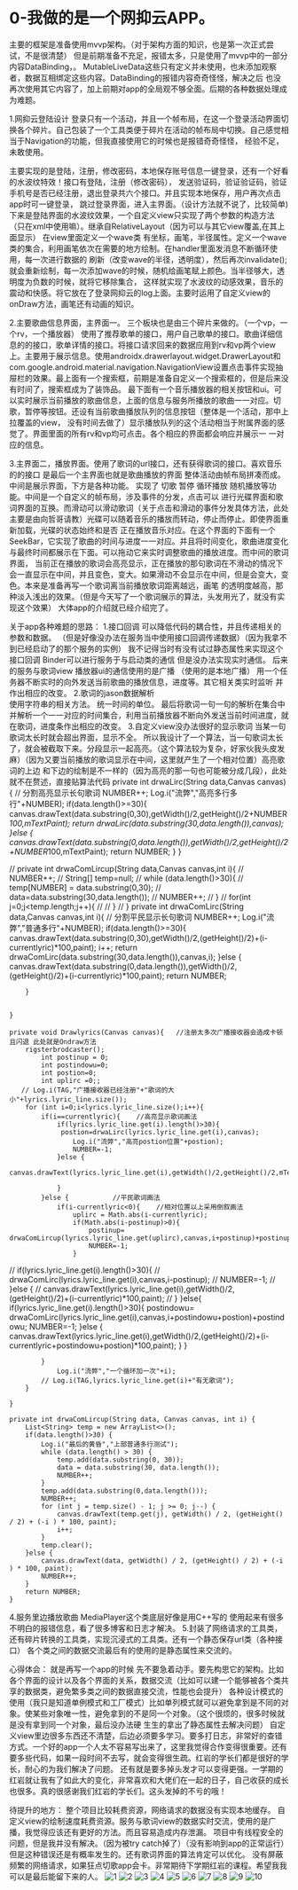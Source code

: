 # 0-我做的是一个网抑云APP。
主要的框架是准备使用mvvp架构。（对于架构方面的知识，也是第一次正式尝试，不是很清楚） 但是前期准备不充足，报错太多，只是使用了mvvp中的一部分内容DataBinding，。
MutableLiveData这些只有定义并未使用，也未添加观察者，数据互相绑定这些内容。DataBinding的报错内容奇奇怪怪，解决之后
也没再次使用其它内容了，加上前期对app的全局观不够全面。后期的各种数据处理成为难题。

1.网抑云登陆设计
登录只有一个活动，并且一个帧布局，在这一个登录活动界面切换各个碎片。自己包装了一个工具类便于碎片在活动的帧布局中切换。自己感觉相当于Navigation的功能，但我直接使用它的时候也是报错奇奇怪怪，
经验不足，未敢使用。

主要实现的是登陆，注册，修改密码，本地保存账号信息一键登录，还有一个好看的水波纹特效！接口有登陆，注册（修改密码），
发送验证码，验证验证码，验证手机号是否已经注册，退出登录共六个接口。并且实现本地保存，用户再次点击app时可一键登录，
跳过登录界面，进入主界面。（设计方法就不说了，比较简单) 
下来是登陆界面的水波纹效果，一个自定义view只实现了两个参数的构造方法（只在xml中使用嘛）。继承自RelativeLayout（因为可以与其它view覆盖,在其上面显示）
在view里面定义一个wave类  有坐标，画笔，半径属性。定义一个wave类的集合，利用画笔依次在需要的地方绘制。在handler里面发消息不断循环使用，每一次进行数据的
刷新（改变wave的半径，透明度），然后再次invalidate();就会重新绘制，每一次添加wave的时候，随机给画笔赋上颜色。当半径够大，透明度为负数的时候，就将它移除集合，
这样就实现了水波纹的动感效果，音乐的震动和快感。将它放在了登录网抑云的log上面。主要时运用了自定义view的 onDraw方法，画笔还有动画的知识。

2.主要歌曲信息界面，主界面一。
三个板块也是由三个碎片来做的。（一个vp，一个rv，一个播放器）
使用了推荐歌单的接口，用户自己歌单的接口。歌曲详细信息的的接口，歌单详情的接口。将接口请求回来的数据应用到rv和vp两个view上。主要用于展示信息。使用androidx.drawerlayout.widget.DrawerLayout和
com.google.android.material.navigation.NavigationView设置点击事件实现抽屉栏的效果。最上面有一个搜索框，前期是准备自定义一个搜索框的，但是后来没有时间了，搜索框成为了装饰品。
最下面有一个音乐播放器的相关按钮和ui。可以实时展示当前播放的歌曲信息，上面的信息与服务所播放的歌曲一一对应。切歌，暂停等按钮。还设有当前歌曲播放队列的信息按钮（整体是一个活动，那中上拉覆盖的view，
没有时间去做了）显示播放队列的这个活动相当于附属界面的感觉了。界面里面的所有rv和vp均可点击。各个相应的界面都会响应并展示一 一对应的信息。


3.主界面二，播放界面。使用了歌词的url接口，还有获得歌词的接口。喜欢音乐的的接口
是最后一个主界面也就是歌曲播放的界面 整体活动由帧布局拼凑而成。中间是展示界面，下方是各种功能。 实现了 切歌 暂停 循环播放 随机播放等功能。中间是一个自定义的帧布局，涉及事件的分发，点击可以
进行光碟界面和歌词界面的互换。而滑动可以滑动歌词（关于点击和滑动的事件分发具体方法，此处主要是由向哲哥请教）光碟可以随着音乐的播放而转动，停止而停止。即使界面重新加载，光碟的状态始终和是否
正在播放音乐对应。在这个界面的下面有一个SeekBar，它实现了歌曲的时间与进度一一对应。并且将时间变化，歌曲进度变化与最终时间都展示在下面。可以拖动它来实时调整歌曲的播放进度。而中间的歌词界面，
当前正在播放的歌词会高亮显示，正在播放的那句歌词在不滑动的情况下会一直显示在中间，并且变色，变大。如果滑动不会显示在中间，但是会变大，变色。本来是准备再写一个歌词离当前播放歌词距离越远，画笔
的透明度越高，那种淡入浅出的效果。（但是今天写了一个歌词展示的算法，头发用光了，就没有实现这个效果）
大体app的介绍就已经介绍完了。

关于app各种难题的思路：
 1.接口回调 可以降低代码的耦合性，并且传递相关的参数和数据。
 （但是好像没办法在服务当中使用接口回调传递数据）（因为我拿不到已经启动了的那个服务的实例） 我不记得当时有没有试过静态属性来实现这个接口回调
 Binder可以进行服务于与启动类的通信  但是没办法实现实时通信。
 后来的服务与歌词view 播放器ui的通信使用的是广播  （使用的是本地广播）
 用一个任务器不断实时的向外发送当前歌曲的播放信息，进度等。其它相关类实时监听 并作出相应的改变。
 2.歌词的jason数据解析    
 使用字符串的相关方法。
 统一时间的单位。
 最后将歌词一句一句的解析在集合中并解析一个一一对应的时间集合，利用当前播放器不断向外发送当前时间进度，就在歌词，进度条作出相应的改变。
 3.自定义view没办法很好的显示歌词
 当某一句歌词太长时就会超出界面，显示不全。
 所以我设计了一个算法，当一句歌词太长了，就会被截取下来。分段显示一起高亮。（这个算法较为复杂，好家伙我头皮发麻）（因为又要当前播放的歌词显示在中间，这里就产生了一个相对位置）高亮歌词的上边
 和下边的绘制是不一样的（因为高亮的那一句也可能被分成几段），此处就不在赘述，直接贴算法代码
 private int drwaLirc(String data,Canvas canvas){    // 分割高亮显示长句歌词
           NUMBER++;
        Log.i("流弊","高亮多行多行"+NUMBER);
        if(data.length()>=30){
            canvas.drawText(data.substring(0,30),getWidth()/2,getHeight()/2+NUMBER*100,mTextPaint);
            return drwaLirc(data.substring(30,data.length()),canvas);
        }else {
            canvas.drawText(data.substring(0,data.length()),getWidth()/2,getHeight()/2+NUMBER*100,mTextPaint);
                return NUMBER;
        }
    }

//    private int drwaComLircup(String data,Canvas canvas,int i){
//        NUMBER++;
//        String[] temp=null;
//        while (data.length()>30){
//            temp[NUMBER] = data.substring(0,30);
//            data=data.substring(30,data.length());
//            NUMBER++;
//        }
//        for(int j=0;j<temp.length;j++){
//
//        }
//    }
    private int drwaComLirc(String data,Canvas canvas,int i){   // 分割平民显示长句歌词
        NUMBER++;
        Log.i("流弊","普通多行"+NUMBER);
        if(data.length()>=30){
            canvas.drawText(data.substring(0,30),getWidth()/2,(getHeight()/2)+(i-currentlyric)*100,paint);
            i++;
            return drwaComLirc(data.substring(30,data.length()),canvas,i);
        }else {
            canvas.drawText(data.substring(0,data.length()),getWidth()/2,(getHeight()/2)+(i-currentlyric)*100,paint);
            return NUMBER;

        }


    }

    private void Drawlyrics(Canvas canvas){   //注册太多次广播接收器会造成卡顿且闪退 此处就是Ondraw方法
        rigsterbrodcaster();
            int postinup = 0;
            int postindowu=0;
            int postion=0;
            int uplirc =0;;
       // Log.i(TAG,"广播接收器已经注册"+"歌词的大小"+lyrics.lyric_line.size());
        for (int i=0;i<lyrics.lyric_line.size();i++){
            if(i==currentlyric){    //高亮显示歌词画法
                if(lyrics.lyric_line.get(i).length()>30){
                 postion=drwaLirc(lyrics.lyric_line.get(i),canvas);
                    Log.i("流弊","高亮postion位置"+postion);
                    NUMBER=-1;
                }else {
                    canvas.drawText(lyrics.lyric_line.get(i),getWidth()/2,getHeight()/2,mTextPaint);

                }
            }else {           //平民歌词画法
                if(i-currentlyric<0){    //相对位置以上采用倒叙画法
                    uplirc = Math.abs(i-currentlyric);
                    if(Math.abs(i-postinup)>0){
                        postinup= drwaComLircup(lyrics.lyric_line.get(uplirc),canvas,i+postinup)+postinup;
                        NUMBER=-1;
                    }

//                    if(lyrics.lyric_line.get(i).length()>30){
//                        drwaComLirc(lyrics.lyric_line.get(i),canvas,i-postinup);
//                        NUMBER=-1;
//                    }else {
//                        canvas.drawText(lyrics.lyric_line.get(i),getWidth()/2,(getHeight()/2)+(i-currentlyric)*100,paint);
//                    }
                }else{
                        if(lyrics.lyric_line.get(i).length()>30){
                          postindowu= drwaComLirc(lyrics.lyric_line.get(i),canvas,i+postindowu+postion)+postindowu;
                            NUMBER=-1;
                        }else {
                            canvas.drawText(lyrics.lyric_line.get(i),getWidth()/2,(getHeight()/2)+(i-currentlyric+postindowu+postion)*100,paint);
                        }
                }


            }
                Log.i("流弊","一个循环加一次"+i);
            // Log.i(TAG,lyrics.lyric_line.get(i)+"有无歌词");
        }

    }

    private int drwaComLircup(String data, Canvas canvas, int i) {
        List<String> temp = new ArrayList<>();
        if(data.length()>30) {
            Log.i("最后的黄昏","上部普通多行测试");
            while (data.length() > 30) {
                temp.add(data.substring(0, 30));
                data = data.substring(30, data.length());
                NUMBER++;
            }
            temp.add(data.substring(0,data.length()));
            NUMBER++;
            for (int j = temp.size() - 1; j >= 0; j--) {
                canvas.drawText(temp.get(j), getWidth() / 2, (getHeight() / 2) + (-i ) * 100, paint);
                i++;
            }
            temp.clear();
        }else {
            canvas.drawText(data, getWidth() / 2, (getHeight() / 2) + (-i ) * 100, paint);
            NUMBER++;
        }
        return NUMBER;
    }

4.服务里边播放歌曲
MediaPlayer这个类底层好像是用C++写的
使用起来有很多不明白的报错信息，看了很多博客和日志才解决。
5.封装了网络请求的工具类，还有碎片转换的工具类，实现沉浸式的工具类。还有一个静态保存url类（各种接口）
各个类之间的数据交流最后有的使用的是静态属性来交流的。


心得体会：
就是再写一个app的时候 先不要急着动手。要先构思它的架构。比如各个界面的设计以及各个界面的关系，数据交流（比如可以建一个能够被各个类共享的数据类，避免繁多类之间的数据直接交流，性能也会提升）
各种设计模式的使用（我只是知道单例模式和工厂模式）比如单列模式就可以避免拿到是不同的对象。使某些对象唯一性，避免拿到的不是同一个对象。（这个很烦的，很多时候就是没有拿到同一个对象，最后没办法硬
生生的拿出了静态属性去解决问题）
自定义view里边很多东西还不清楚，后边必须要多学习。要多打日志，非常好的查错方式。一个好的app一个人太不容易写出来了，这里我觉得合作变得很重要。还有要多些代码，如果一段时间不去写，就会变得很生疏。红岩的学长们都是很好的学长，耐心的为我们解决了问题。
还有就是要多掉头发才可以变得更强。一学期的红岩就让我有了如此大的变化，非常喜欢和大佬们在一起的日子，自己收获的成长也很多。真的很感谢我们红岩的学长们。这头发掉的不亏的哦！


待提升的地方：
整个项目比较耗费资源，网络请求的数据没有实现本地缓存。 自定义view的绘制速度耗费资源。服务与歌词view的数据实时交流，使用的是广播，我觉得应该还有更好的方法。而且容易造成内存泄漏。
项目中有线程安全的问题，但是我并没有解决。（因为被try catch掉了）（没有影响到app的正常运行）但是这种错误还是有概率发生的。还有歌词界面的算法肯定可以优化。
没有屏蔽频繁的网络请求，如果狂点切歌app会卡。非常期待下学期红岩的课程。希望我我可以是最后能留下来的人。
![1](https://github.com/ZXM250250/0-/blob/master/1613900997192.gif)
![2](https://github.com/ZXM250250/0-/blob/master/1613901029437.gif)
![3](https://github.com/ZXM250250/0-/blob/master/1613901200014.gif)
![4](https://github.com/ZXM250250/0-/blob/master/1613901316060.gif)
![5](https://github.com/ZXM250250/0-/blob/master/1613901432195.gif)
![6](https://github.com/ZXM250250/0-/blob/master/1613901965397.gif)
![7](https://github.com/ZXM250250/0-/blob/master/1613902004372.gif)
![8](https://github.com/ZXM250250/0-/blob/master/1613902026244.gif)
![9](https://github.com/ZXM250250/0-/blob/master/1613902088987.gif)
![10](https://github.com/ZXM250250/0-/blob/master/1613902373356.gif)

